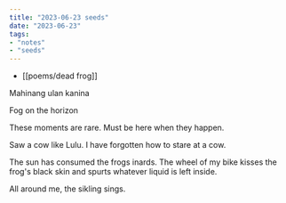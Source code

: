 ```yaml
---
title: "2023-06-23 seeds"
date: "2023-06-23"
tags:
- "notes"
- "seeds"
---
```


- [[poems/dead frog]]

Mahinang ulan kanina

Fog on the horizon

These moments are rare. Must be here when they happen.

Saw a cow like Lulu. I have forgotten how to stare at a cow.

The sun has consumed the frogs inards. The wheel of my bike kisses the frog's black skin and spurts whatever liquid is left inside.

All around me, the sikling sings.